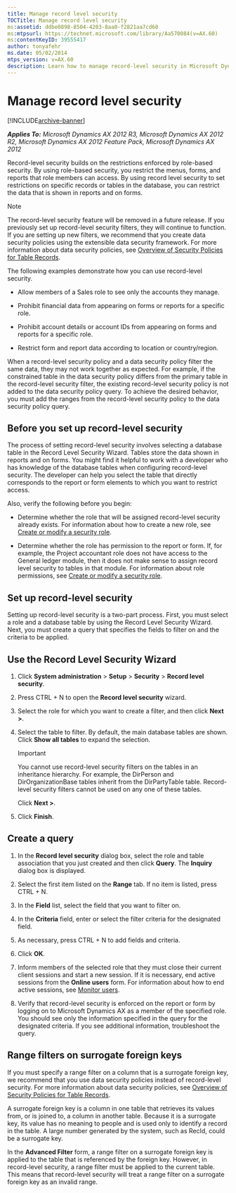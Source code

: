 ```yaml
---
title: Manage record level security
TOCTitle: Manage record level security
ms:assetid: ddbe0898-8504-4203-8aa0-f2821aa7cd60
ms:mtpsurl: https://technet.microsoft.com/library/Aa570084(v=AX.60)
ms:contentKeyID: 39555417
author: tonyafehr
ms.date: 05/02/2014
mtps_version: v=AX.60
description: Learn how to manage record-level security in Microsoft Dynamics AX 2012. Understand role-based restrictions, data security policies, and setup process.
---
```


# Manage record level security 


[!INCLUDE[archive-banner](includes/archive-banner.md)]


_**Applies To:** Microsoft Dynamics AX 2012 R3, Microsoft Dynamics AX 2012 R2, Microsoft Dynamics AX 2012 Feature Pack, Microsoft Dynamics AX 2012_

Record-level security builds on the restrictions enforced by role-based security. By using role-based security, you restrict the menus, forms, and reports that role members can access. By using record level security to set restrictions on specific records or tables in the database, you can restrict the data that is shown in reports and on forms.


> [!NOTE]
> <P>The record-level security feature will be removed in a future release. If you previously set up record-level security filters, they will continue to function. If you are setting up new filters, we recommend that you create data security policies using the extensible data security framework. For more information about data security policies, see <A href="https://technet.microsoft.com/library/hh272123(v=ax.60)">Overview of Security Policies for Table Records</A>.</P>



The following examples demonstrate how you can use record-level security.

  - Allow members of a Sales role to see only the accounts they manage.

  - Prohibit financial data from appearing on forms or reports for a specific role.

  - Prohibit account details or account IDs from appearing on forms and reports for a specific role.

  - Restrict form and report data according to location or country/region.

When a record-level security policy and a data security policy filter the same data, they may not work together as expected. For example, if the constrained table in the data security policy differs from the primary table in the record-level security filter, the existing record-level security policy is not added to the data security policy query. To achieve the desired behavior, you must add the ranges from the record-level security policy to the data security policy query.

## Before you set up record-level security

The process of setting record-level security involves selecting a database table in the Record Level Security Wizard. Tables store the data shown in reports and on forms. You might find it helpful to work with a developer who has knowledge of the database tables when configuring record-level security. The developer can help you select the table that directly corresponds to the report or form elements to which you want to restrict access.

Also, verify the following before you begin:

  - Determine whether the role that will be assigned record-level security already exists. For information about how to create a new role, see [Create or modify a security role](create-or-modify-a-security-role.md).

  - Determine whether the role has permission to the report or form. If, for example, the Project accountant role does not have access to the General ledger module, then it does not make sense to assign record level security to tables in that module. For information about role permissions, see [Create or modify a security role](create-or-modify-a-security-role.md).

## Set up record-level security

Setting up record-level security is a two-part process. First, you must select a role and a database table by using the Record Level Security Wizard. Next, you must create a query that specifies the fields to filter on and the criteria to be applied.

## Use the Record Level Security Wizard

1.  Click **System administration** \> **Setup** \> **Security** \> **Record level security**.

2.  Press CTRL + N to open the **Record level security** wizard.

3.  Select the role for which you want to create a filter, and then click **Next \>**.

4.  Select the table to filter. By default, the main database tables are shown. Click **Show all tables** to expand the selection.
    

    > [!IMPORTANT]
    > <P>You cannot use record-level security filters on the tables in an inheritance hierarchy. For example, the DirPerson and DirOrganizationBase tables inherit from the DirPartyTable table. Record-level security filters cannot be used on any one of these tables.</P>

    
    Click **Next \>**.

5.  Click **Finish**.

## Create a query

1.  In the **Record level security** dialog box, select the role and table association that you just created and then click **Query**. The **Inquiry** dialog box is displayed.

2.  Select the first item listed on the **Range** tab. If no item is listed, press CTRL + N.

3.  In the **Field** list, select the field that you want to filter on.

4.  In the **Criteria** field, enter or select the filter criteria for the designated field.

5.  As necessary, press CTRL + N to add fields and criteria.

6.  Click **OK**.

7.  Inform members of the selected role that they must close their current client sessions and start a new session. If it is necessary, end active sessions from the **Online users** form. For information about how to end active sessions, see [Monitor users](monitor-users.md).

8.  Verify that record-level security is enforced on the report or form by logging on to Microsoft Dynamics AX as a member of the specified role. You should see only the information specified in the query for the designated criteria. If you see additional information, troubleshoot the query.

## Range filters on surrogate foreign keys

If you must specify a range filter on a column that is a surrogate foreign key, we recommend that you use data security policies instead of record-level security. For more information about data security policies, see [Overview of Security Policies for Table Records](https://technet.microsoft.com/library/hh272123\(v=ax.60\)).

A surrogate foreign key is a column in one table that retrieves its values from, or is joined to, a column in another table. Because it is a surrogate key, its value has no meaning to people and is used only to identify a record in the table. A large number generated by the system, such as RecId, could be a surrogate key.

In the **Advanced Filter** form, a range filter on a surrogate foreign key is applied to the table that is referenced by the foreign key. However, in record-level security, a range filter must be applied to the current table. This means that record-level security will treat a range filter on a surrogate foreign key as an invalid range.

  


